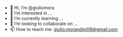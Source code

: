- 👋 Hi, I’m @giuliomora
- 👀 I’m interested in ...
- 🌱 I’m currently learning ...
- 💞️ I’m looking to collaborate on ...
- 📫 How to reach me: giulio.morandini09@gmail.com

<!---
giuliomora/giuliomora is a ✨ special ✨ repository because its `README.md` (this file) appears on your GitHub profile.
You can click the Preview link to take a look at your changes.
--->
